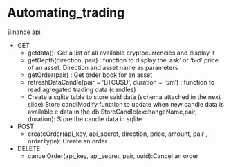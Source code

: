 # Automating_trading

Binance api

- GET
  - getdata(): Get a list of all available cryptocurrencies and display it
  - getDepth(direction, pair) : function to display the ’ask’ or ‘bid’ price of an asset. Direction and asset name as parameters
  - getOrder(pair) : Get order book for an asset
  - refreshDataCandle(pair = 'BTCUSD', duration = '5m’) : function to read agregated trading data (candles)
  - Create a sqlite table to store said data (schema attached in the next slide)
    Store candlModify function to update when new candle data is available
    e data in the db
    StoreCandle(exchangeName,pair, duration): Store the candle  data in sqlite 
- POST
  - createOrder(api_key, api_secret, direction, price, amount, pair , orderType): Create an order
- DELETE
  - cancelOrder(api_key, api_secret, pair, uuid):Cancel an order